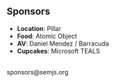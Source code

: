 ##  Sponsors

- **Location**: Pillar
- **Food**: Atomic Object
- **AV**: Daniel Mendez / Barracuda
- **Cupcakes**: Microsoft TEALS

<br />
sponsors@semjs.org
